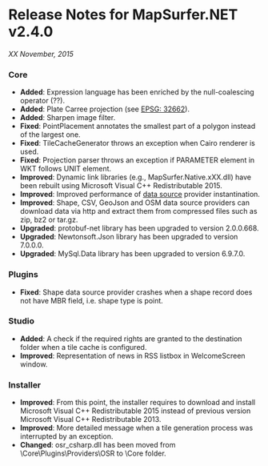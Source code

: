 # Release Notes for MapSurfer.NET v2.4.0

*XX November, 2015*
 
### Core
- **Added**: Expression language has been enriched by the null-coalescing operator (??).
- **Added**: Plate Carree projection (see [EPSG: 32662](http://spatialreference.org/ref/epsg/32662/)).
- **Added**: Sharpen image filter.
- **Fixed**: PointPlacement annotates the smallest part of a polygon instead of the largest one. 
- **Fixed**: TileCacheGenerator throws an exception when Cairo renderer is used.
- **Fixed**: Projection parser throws an exception if PARAMETER element in WKT follows UNIT element.
- **Improved**: Dynamic link libraries (e.g., MapSurfer.Native.xXX.dll) have been rebuilt using Microsoft Visual C++ Redistributable 2015.
- **Improved**: Improved performance of [data source](/usermanual/data_sources/vector/index.md) provider instantination.
- **Improved**: Shape, CSV, GeoJson and OSM data source providers can download data via http and extract them from compressed files such as zip, bz2 or tar.gz.
- **Upgraded**: protobuf-net library has been upgraded to version 2.0.0.668.
- **Upgraded**: Newtonsoft.Json library has been upgraded to version 7.0.0.0.
- **Upgraded**: MySql.Data library has been upgraded to version 6.9.7.0.

### Plugins
- **Fixed**: Shape data source provider crashes when a shape record does not have MBR field, i.e. shape type is point.

### Studio
- **Added**: A check if the required rights are granted to the destination folder when a tile cache is configured. 
- **Improved**: Representation of news in RSS listbox in WelcomeScreen window.

### Installer 
- **Improved**: From this point, the installer requires to download and install Microsoft Visual C++ Redistributable 2015 instead of previous version Microsoft Visual C++ Redistributable 2013.
- **Improved**: More detailed message when a tile generation process was interrupted by an exception.
- **Changed**: osr_csharp.dll has been moved from \Core\Plugins\Providers\OSR to \Core folder.
